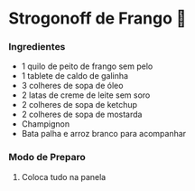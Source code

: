 # Strogonoff de Frango​ :chicken:

### Ingredientes

- 1 quilo de peito de frango sem pelo 
- 1 tablete de caldo de galinha 
- 3 colheres de sopa de óleo
- 2 latas de creme de leite sem soro
- 2 colheres de sopa de ketchup
- 2 colheres de sopa de mostarda 
- Champignon
- Bata palha e arroz branco para acompanhar

### Modo de Preparo

1. Coloca tudo na panela

   

















